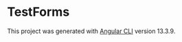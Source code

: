 # TestForms

This project was generated with [Angular CLI](https://github.com/angular/angular-cli) version 13.3.9.


